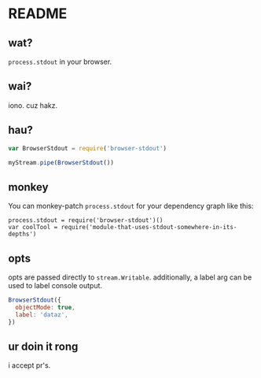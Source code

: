 # README

## wat?

`process.stdout` in your browser.

## wai?

iono. cuz hakz.

## hau?

```javascript
var BrowserStdout = require('browser-stdout')

myStream.pipe(BrowserStdout())
```

## monkey

You can monkey-patch `process.stdout` for your dependency graph like this:

```text
process.stdout = require('browser-stdout')()
var coolTool = require('module-that-uses-stdout-somewhere-in-its-depths')
```

## opts

opts are passed directly to `stream.Writable`. additionally, a label arg can be used to label console output.

```javascript
BrowserStdout({
  objectMode: true,
  label: 'dataz',
})
```

## ur doin it rong

i accept pr's.

